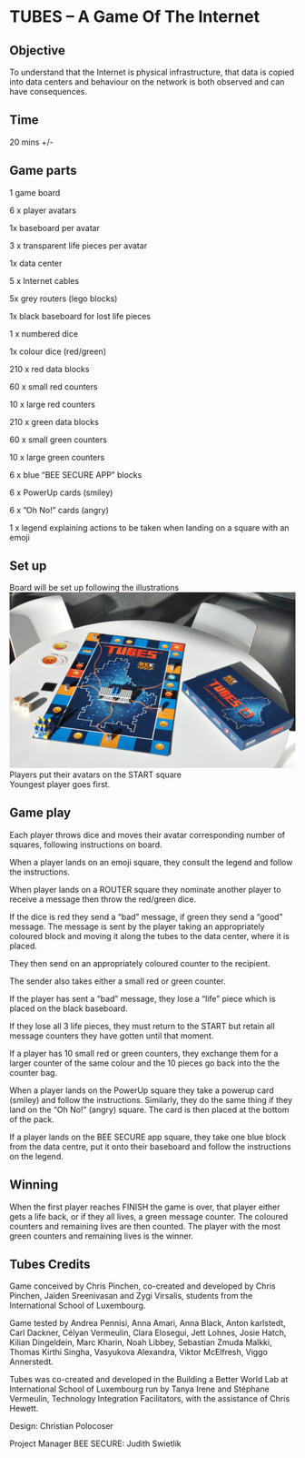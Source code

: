 TUBES – A Game Of The Internet
=======


## Objective

To understand that the Internet is physical infrastructure, that data is copied into data centers and behaviour on the network is both observed and can have consequences.


## Time
20 mins +/-


## Game parts

1 game board

6 x player avatars

1x baseboard per avatar

3 x transparent life pieces per avatar

1x data center

5 x Internet cables

5x grey routers (lego blocks)

1x black baseboard for lost life pieces

1 x numbered dice

1x colour dice (red/green)

210 x red data blocks

60 x small red counters

10 x large red counters

210 x green data blocks

60 x small green counters

10 x large green counters

6 x blue “BEE SECURE APP” blocks

6 x PowerUp cards (smiley)

6 x ”Oh No!” cards (angry)

1 x legend explaining actions to be taken when landing on a square with an emoji



## Set up

Board will be set up following the illustrations   ![Image](https://github.com/cataspanglish/TUBES--a-game-of-the-Internet/blob/master/tubes.JPG)
Players put their avatars on the START square  
Youngest player goes first.




## Game play

Each player throws dice and moves their avatar corresponding number of squares, following instructions on board.

When a player lands on an emoji square, they consult the legend and follow the instructions.

When player lands on a ROUTER square they nominate another player to receive a message then throw the red/green dice. 

If the dice is red they send  a “bad” message, if green they send a  “good” message. 
The message is sent by the player taking an appropriately coloured block and moving it along the tubes to the data center, where it is placed. 

They then send on an appropriately coloured counter to the recipient.

The sender also takes either a small red or green counter. 

If the player has sent a “bad” message, they lose a “life” piece which is placed on the black baseboard. 

If they lose all 3 life pieces, they must return to the START but retain all message counters they have gotten until that moment.

If a player has 10 small red or green counters, they exchange them for a larger counter of the same colour and the 10 pieces go back into the the counter bag.

When a player lands on the PowerUp square they take a powerup card (smiley) and follow the instructions. Similarly, they do the same thing if they land on the “Oh No!” (angry) square. The card is then placed at the bottom of the pack.

If a player lands on the BEE SECURE app square, they take one blue block from the data centre, put it onto their baseboard and follow the instructions on the legend.




## Winning

When the first player reaches FINISH the game is over, that player either gets a life back, or if they all lives, a green message counter. The coloured counters and remaining lives are then counted. The player with the most green counters and remaining lives is the winner.




## Tubes Credits

Game conceived by Chris Pinchen,  co-created and developed by Chris Pinchen, Jaiden Sreenivasan and Zygi Virsalis, students from the International School of Luxembourg.

Game tested by  Andrea Pennisi, Anna Amari, Anna Black, Anton karlstedt, Carl Dackner, Célyan Vermeulin, Clara Elosegui, Jett Lohnes, Josie Hatch, Kilian Dingeldein, Marc Kharin, Noah Libbey, Sebastian Zmuda Malkki, Thomas Kirthi Singha, Vasyukova Alexandra, Viktor McElfresh, Viggo Annerstedt.

Tubes was co-created and developed in the Building a Better World Lab at International School of Luxembourg run by Tanya Irene and Stéphane Vermeulin, Technology Integration Facilitators, with the assistance of Chris Hewett. 

Design: Christian Polocoser

Project Manager BEE SECURE: Judith Swietlik

